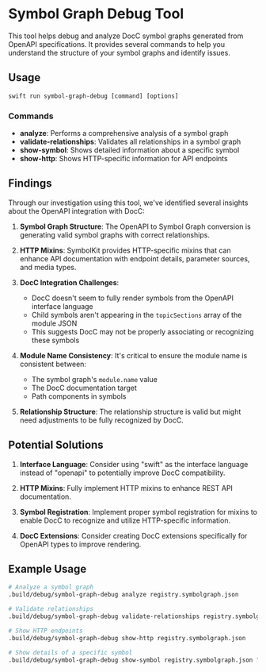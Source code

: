 # Symbol Graph Debug Tool

This tool helps debug and analyze DocC symbol graphs generated from OpenAPI specifications. It provides several commands to help you understand the structure of your symbol graphs and identify issues.

## Usage

```
swift run symbol-graph-debug [command] [options]
```

### Commands

- **analyze**: Performs a comprehensive analysis of a symbol graph
- **validate-relationships**: Validates all relationships in a symbol graph
- **show-symbol**: Shows detailed information about a specific symbol
- **show-http**: Shows HTTP-specific information for API endpoints

## Findings

Through our investigation using this tool, we've identified several insights about the OpenAPI integration with DocC:

1. **Symbol Graph Structure**: The OpenAPI to Symbol Graph conversion is generating valid symbol graphs with correct relationships.

2. **HTTP Mixins**: SymbolKit provides HTTP-specific mixins that can enhance API documentation with endpoint details, parameter sources, and media types. 

3. **DocC Integration Challenges**:
   - DocC doesn't seem to fully render symbols from the OpenAPI interface language
   - Child symbols aren't appearing in the `topicSections` array of the module JSON
   - This suggests DocC may not be properly associating or recognizing these symbols

4. **Module Name Consistency**: It's critical to ensure the module name is consistent between:
   - The symbol graph's `module.name` value
   - The DocC documentation target
   - Path components in symbols

5. **Relationship Structure**: The relationship structure is valid but might need adjustments to be fully recognized by DocC.

## Potential Solutions

1. **Interface Language**: Consider using "swift" as the interface language instead of "openapi" to potentially improve DocC compatibility.

2. **HTTP Mixins**: Fully implement HTTP mixins to enhance REST API documentation.

3. **Symbol Registration**: Implement proper symbol registration for mixins to enable DocC to recognize and utilize HTTP-specific information.

4. **DocC Extensions**: Consider creating DocC extensions specifically for OpenAPI types to improve rendering.

## Example Usage

```bash
# Analyze a symbol graph
.build/debug/symbol-graph-debug analyze registry.symbolgraph.json

# Validate relationships
.build/debug/symbol-graph-debug validate-relationships registry.symbolgraph.json

# Show HTTP endpoints
.build/debug/symbol-graph-debug show-http registry.symbolgraph.json

# Show details of a specific symbol
.build/debug/symbol-graph-debug show-symbol registry.symbolgraph.json "module"
``` 
